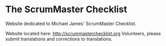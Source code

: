 The ScrumMaster Checklist
=========================

Website dedicated to Michael James' ScrumMaster Checklist.  

Website located here: http://scrummasterchecklist.org
Volunteers, please submit translations and corrections to translations.
